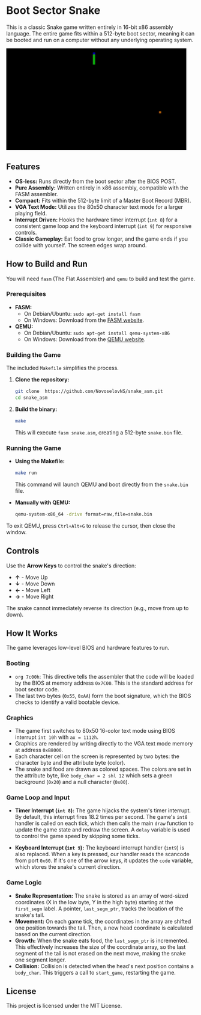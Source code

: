 # Boot Sector Snake

This is a classic Snake game written entirely in 16-bit x86 assembly language. The entire game fits within a 512-byte boot sector, meaning it can be booted and run on a computer without any underlying operating system.


![Gameplay](gameplay.gif)

## Features

- **OS-less:** Runs directly from the boot sector after the BIOS POST.
- **Pure Assembly:** Written entirely in x86 assembly, compatible with the FASM assembler.
- **Compact:** Fits within the 512-byte limit of a Master Boot Record (MBR).
- **VGA Text Mode:** Utilizes the 80x50 character text mode for a larger playing field.
- **Interrupt Driven:** Hooks the hardware timer interrupt (`int 8`) for a consistent game loop and the keyboard interrupt (`int 9`) for responsive controls.
- **Classic Gameplay:** Eat food to grow longer, and the game ends if you collide with yourself. The screen edges wrap around.

## How to Build and Run

You will need `fasm` (The Flat Assembler) and `qemu` to build and test the game.

### Prerequisites

- **FASM:**
  - On Debian/Ubuntu: `sudo apt-get install fasm`
  - On Windows: Download from the [FASM website](https://flatassembler.net/).
- **QEMU:**
  - On Debian/Ubuntu: `sudo apt-get install qemu-system-x86`
  - On Windows: Download from the [QEMU website](https://www.qemu.org/download/).

### Building the Game

The included `Makefile` simplifies the process.

1.  **Clone the repository:**
    ```bash
    git clone  https://github.com/NovoselovNS/snake_asm.git
    cd snake_asm
    ```

2.  **Build the binary:**
    ```bash
    make
    ```
    This will execute `fasm snake.asm`, creating a 512-byte `snake.bin` file.

### Running the Game

- **Using the Makefile:**
  ```bash
  make run
  ```
  This command will launch QEMU and boot directly from the `snake.bin` file.

- **Manually with QEMU:**
  ```bash
  qemu-system-x86_64 -drive format=raw,file=snake.bin
  ```

To exit QEMU, press `Ctrl+Alt+G` to release the cursor, then close the window.

## Controls

Use the **Arrow Keys** to control the snake's direction:

- **↑** - Move Up
- **↓** - Move Down
- **←** - Move Left
- **→** - Move Right

The snake cannot immediately reverse its direction (e.g., move from up to down).

## How It Works

The game leverages low-level BIOS and hardware features to run.

### Booting

- `org 7c00h`: This directive tells the assembler that the code will be loaded by the BIOS at memory address `0x7C00`. This is the standard address for boot sector code.
- The last two bytes (`0x55`, `0xAA`) form the boot signature, which the BIOS checks to identify a valid bootable device.

### Graphics

- The game first switches to 80x50 16-color text mode using BIOS interrupt `int 10h` with `ax = 1112h`.
- Graphics are rendered by writing directly to the VGA text mode memory at address `0xB8000`.
- Each character cell on the screen is represented by two bytes: the character byte and the attribute byte (color).
- The snake and food are drawn as colored spaces. The colors are set in the attribute byte, like `body_char = 2 shl 12` which sets a green background (`0x20`) and a null character (`0x00`).

### Game Loop and Input

- **Timer Interrupt (`int 8`):** The game hijacks the system's timer interrupt. By default, this interrupt fires 18.2 times per second. The game's `int8` handler is called on each tick, which then calls the main `draw` function to update the game state and redraw the screen. A `delay` variable is used to control the game speed by skipping some ticks.

- **Keyboard Interrupt (`int 9`):** The keyboard interrupt handler (`int9`) is also replaced. When a key is pressed, our handler reads the scancode from port `0x60`. If it's one of the arrow keys, it updates the `code` variable, which stores the snake's current direction.

### Game Logic

- **Snake Representation:** The snake is stored as an array of word-sized coordinates (X in the low byte, Y in the high byte) starting at the `first_segm` label. A pointer, `last_segm_ptr`, tracks the location of the snake's tail.
- **Movement:** On each game tick, the coordinates in the array are shifted one position towards the tail. Then, a new head coordinate is calculated based on the current direction.
- **Growth:** When the snake eats food, the `last_segm_ptr` is incremented. This effectively increases the size of the coordinate array, so the last segment of the tail is not erased on the next move, making the snake one segment longer.
- **Collision:** Collision is detected when the head's next position contains a `body_char`. This triggers a call to `start_game`, restarting the game.

## License

This project is licensed under the MIT License.